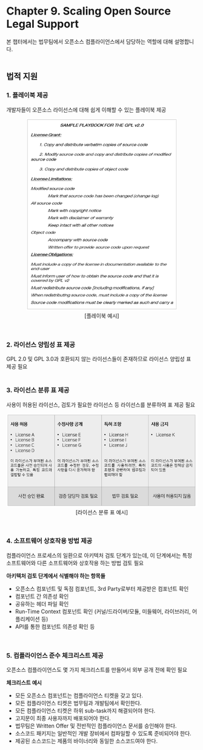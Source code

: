 # Chapter 9. Scaling Open Source Legal Support
본 챕터에서는 법무팀에서 오픈소스 컴플라이언스에서 담당하는 역할에 대해 설명합니다.
<br>
<br>

## 법적 지원
### 1. 플레이북 제공
개발자들이 오픈소스 라이선스에 대해 쉽게 이해할 수 있는 플레이북 제공
<p align="center">
<img src="/image/chapter9/playbook.png" width="400"> <br> [플레이북 예시]
</p>
<br>

### 2. 라이선스 양립성 표 제공
GPL 2.0 및 GPL 3.0과 호환되지 않는 라이선스들이 존재하므로 라이선스 양립성 표 제공 필요
<br>
<br>

### 3. 라이선스 분류 표 제공
사용이 허용된 라이선스, 검토가 필요한 라이선스 등 라이선스를 분류하여 표 제공 필요
<p align="center">
<img src="/image/chapter9/classification.png"> <br> [라이선스 분류 표 예시] </p>
<br>

### 4. 소프트웨어 상호작용 방법 제공
컴플라이언스 프로세스의 일환으로 아키텍처 검토 단계가 있는데, 이 단계에서는 특정 소프트웨어와 다른 소프트웨어와 상호작용 하는 방법 검토 필요
<br>

**아키텍처 검토 단계에서 식별해야 하는 항목들**
- 오픈소스 컴포넌트 및 독점 컴포넌트, 3rd Party로부터 제공받은 컴포넌트 확인
-	컴포넌트 간 의존성 확인
-	공유하는 헤더 파일 확인
-	Run-Time Context 컴포넌트 확인 (커널/드라이버/모듈, 미들웨어, 라이브러리, 어플리케이션 등)
-	API를 통한 컴포넌트 의존성 확인 등
<br>

### 5. 컴플라이언스 준수 체크리스트 제공
오픈소스 컴플라이언스도 몇 가지 체크리스트를 만들어서 외부 공개 전에 확인 필요
<br>

**체크리스트 예시**
-	모든 오픈소스 컴포넌트는 컴플라이언스 티켓을 갖고 있다.
-	모든 컴플라이언스 티켓은 법무팀과 개발팀에서 확인한다.
-	모든 컴플라이언스 티켓은 하위 sub-task까지 해결되어야 한다.
-	고지문이 최종 사용자까지 배포되어야 한다.
-	법무팀은 Written Offer 및 전반적인 컴플라이언스 문서를 승인해야 한다.
-	소스코드 패키지는 일반적인 개발 장비에서 컴파일할 수 있도록 준비되어야 한다.
-	제공된 소스코드는 제품의 바이너리와 동일한 소스코드여야 한다.
